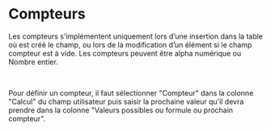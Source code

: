# Compteurs

Les compteurs s’implémentent uniquement lors d’une insertion dans la 
 table où est créé le champ, ou lors de la modification d’un élément si 
 le champ compteur est à vide. Les compteurs peuvent être alpha numérique 
 ou Nombre entier.


 


Pour définir un compteur, il faut sélectionner "Compteur" 
 dans la colonne "Calcul" du champ utilisateur puis saisir la 
 prochaine valeur qu’il devra prendre dans la colonne "Valeurs possibles 
 ou formule ou prochain compteur".


